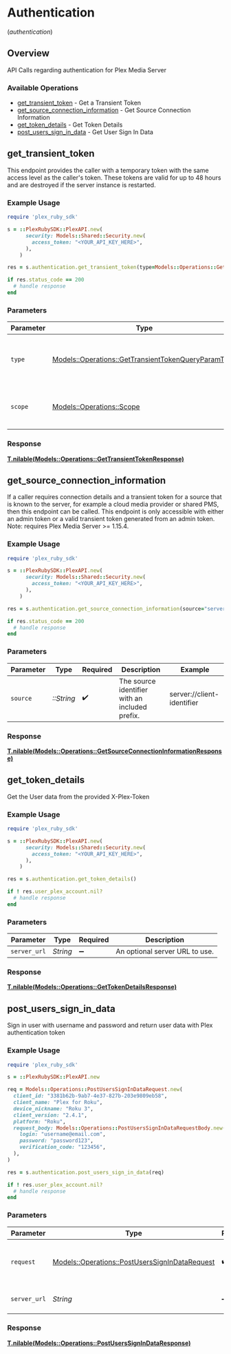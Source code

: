 # Authentication
(*authentication*)

## Overview

API Calls regarding authentication for Plex Media Server


### Available Operations

* [get_transient_token](#get_transient_token) - Get a Transient Token
* [get_source_connection_information](#get_source_connection_information) - Get Source Connection Information
* [get_token_details](#get_token_details) - Get Token Details
* [post_users_sign_in_data](#post_users_sign_in_data) - Get User Sign In Data

## get_transient_token

This endpoint provides the caller with a temporary token with the same access level as the caller's token. These tokens are valid for up to 48 hours and are destroyed if the server instance is restarted.


### Example Usage

```ruby
require 'plex_ruby_sdk'

s = ::PlexRubySDK::PlexAPI.new(
      security: Models::Shared::Security.new(
        access_token: "<YOUR_API_KEY_HERE>",
      ),
    )

res = s.authentication.get_transient_token(type=Models::Operations::GetTransientTokenQueryParamType::DELEGATION, scope=Models::Operations::Scope::ALL)

if res.status_code == 200
  # handle response
end

```

### Parameters

| Parameter                                                                                                         | Type                                                                                                              | Required                                                                                                          | Description                                                                                                       |
| ----------------------------------------------------------------------------------------------------------------- | ----------------------------------------------------------------------------------------------------------------- | ----------------------------------------------------------------------------------------------------------------- | ----------------------------------------------------------------------------------------------------------------- |
| `type`                                                                                                            | [Models::Operations::GetTransientTokenQueryParamType](../../models/operations/gettransienttokenqueryparamtype.md) | :heavy_check_mark:                                                                                                | `delegation` - This is the only supported `type` parameter.                                                       |
| `scope`                                                                                                           | [Models::Operations::Scope](../../models/operations/scope.md)                                                     | :heavy_check_mark:                                                                                                | `all` - This is the only supported `scope` parameter.                                                             |

### Response

**[T.nilable(Models::Operations::GetTransientTokenResponse)](../../models/operations/gettransienttokenresponse.md)**



## get_source_connection_information

If a caller requires connection details and a transient token for a source that is known to the server, for example a cloud media provider or shared PMS, then this endpoint can be called. This endpoint is only accessible with either an admin token or a valid transient token generated from an admin token.
Note: requires Plex Media Server >= 1.15.4.


### Example Usage

```ruby
require 'plex_ruby_sdk'

s = ::PlexRubySDK::PlexAPI.new(
      security: Models::Shared::Security.new(
        access_token: "<YOUR_API_KEY_HERE>",
      ),
    )

res = s.authentication.get_source_connection_information(source="server://client-identifier")

if res.status_code == 200
  # handle response
end

```

### Parameters

| Parameter                                      | Type                                           | Required                                       | Description                                    | Example                                        |
| ---------------------------------------------- | ---------------------------------------------- | ---------------------------------------------- | ---------------------------------------------- | ---------------------------------------------- |
| `source`                                       | *::String*                                     | :heavy_check_mark:                             | The source identifier with an included prefix. | server://client-identifier                     |

### Response

**[T.nilable(Models::Operations::GetSourceConnectionInformationResponse)](../../models/operations/getsourceconnectioninformationresponse.md)**



## get_token_details

Get the User data from the provided X-Plex-Token

### Example Usage

```ruby
require 'plex_ruby_sdk'

s = ::PlexRubySDK::PlexAPI.new(
      security: Models::Shared::Security.new(
        access_token: "<YOUR_API_KEY_HERE>",
      ),
    )

res = s.authentication.get_token_details()

if ! res.user_plex_account.nil?
  # handle response
end

```

### Parameters

| Parameter                      | Type                           | Required                       | Description                    |
| ------------------------------ | ------------------------------ | ------------------------------ | ------------------------------ |
| `server_url`                   | *String*                       | :heavy_minus_sign:             | An optional server URL to use. |

### Response

**[T.nilable(Models::Operations::GetTokenDetailsResponse)](../../models/operations/gettokendetailsresponse.md)**



## post_users_sign_in_data

Sign in user with username and password and return user data with Plex authentication token

### Example Usage

```ruby
require 'plex_ruby_sdk'

s = ::PlexRubySDK::PlexAPI.new

req = Models::Operations::PostUsersSignInDataRequest.new(
  client_id: "3381b62b-9ab7-4e37-827b-203e9809eb58",
  client_name: "Plex for Roku",
  device_nickname: "Roku 3",
  client_version: "2.4.1",
  platform: "Roku",
  request_body: Models::Operations::PostUsersSignInDataRequestBody.new(
    login: "username@email.com",
    password: "password123",
    verification_code: "123456",
  ),
)

res = s.authentication.post_users_sign_in_data(req)

if ! res.user_plex_account.nil?
  # handle response
end

```

### Parameters

| Parameter                                                                                               | Type                                                                                                    | Required                                                                                                | Description                                                                                             |
| ------------------------------------------------------------------------------------------------------- | ------------------------------------------------------------------------------------------------------- | ------------------------------------------------------------------------------------------------------- | ------------------------------------------------------------------------------------------------------- |
| `request`                                                                                               | [Models::Operations::PostUsersSignInDataRequest](../../models/operations/postuserssignindatarequest.md) | :heavy_check_mark:                                                                                      | The request object to use for the request.                                                              |
| `server_url`                                                                                            | *String*                                                                                                | :heavy_minus_sign:                                                                                      | An optional server URL to use.                                                                          |

### Response

**[T.nilable(Models::Operations::PostUsersSignInDataResponse)](../../models/operations/postuserssignindataresponse.md)**


